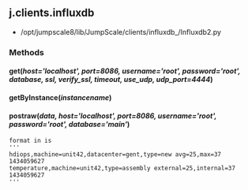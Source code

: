 <!-- toc -->
## j.clients.influxdb

- /opt/jumpscale8/lib/JumpScale/clients/influxdb_/Influxdb2.py

### Methods

    

#### get(*host='localhost', port=8086, username='root', password='root', database, ssl, verify_ssl, timeout, use_udp, udp_port=4444*) 

#### getByInstance(*instancename*) 

#### postraw(*data, host='localhost', port=8086, username='root', password='root', database='main'*) 

```
format in is
'''
hdiops,machine=unit42,datacenter=gent,type=new avg=25,max=37 1434059627
temperature,machine=unit42,type=assembly external=25,internal=37 1434059627
'''

```

